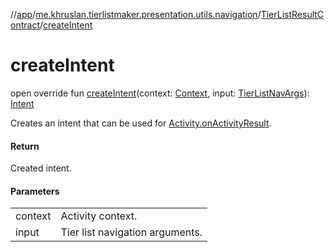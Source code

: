 //[app](../../../index.md)/[me.khruslan.tierlistmaker.presentation.utils.navigation](../index.md)/[TierListResultContract](index.md)/[createIntent](create-intent.md)

# createIntent

open override fun [createIntent](create-intent.md)(context: [Context](https://developer.android.com/reference/kotlin/android/content/Context.html), input: [TierListNavArgs](../-tier-list-nav-args/index.md)): [Intent](https://developer.android.com/reference/kotlin/android/content/Intent.html)

Creates an intent that can be used for [Activity.onActivityResult](https://developer.android.com/reference/kotlin/android/app/Activity.html#onactivityresult).

#### Return

Created intent.

#### Parameters

| | |
|---|---|
| context | Activity context. |
| input | Tier list navigation arguments. |
